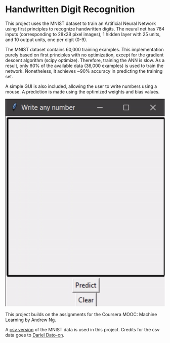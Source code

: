 Handwritten Digit Recognition 
============================

This project uses the MNIST dataset to train an Artificial Neural Network using first principles to recognize handwritten digits. The neural net has 784 inputs (corresponding to 28x28 pixel images), 1 hidden layer with 25 units, and 10 output units, one per digit (0-9).

The MNIST dataset contains 60,000 training examples. This implementation purely based on first principles with no optimization, except for the gradient descent algorithm (scipy optimize). Therefore, training the ANN is slow. As a result, only 60% of the available data (36,000 examples) is used to train the network. Nonetheless, it achieves ~90% accuracy in predicting the training set.

A simple GUI is also included, allowing the user to write numbers using a mouse. A prediction is made using the optimized weights and bias values.

![GUI Animation](animation.gif)

This project builds on the assignments for the Coursera MOOC: Machine Learning by Andrew Ng.

A [csv version](https://www.kaggle.com/oddrationale/mnist-in-csv) of the MNIST data is used in this project. Credits for the csv data goes to [Dariel Dato-on](https://www.kaggle.com/oddrationale).

